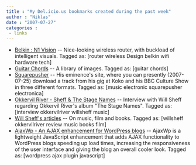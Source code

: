 ```yaml
---
title : "My Del.icio.us bookmarks created during the past week"
author : "Niklas"
date : "2007-07-27"
categories : 
 - links
---
```


- [Belkin : N1 Vision](http://www.belkin.com/n1vision/intro/ "http://www.belkin.com/n1vision/intro/") -- Nice-looking wireless router, with buckload of intelligent visuals. Tagged as: \[router wireless Design belkin wifi hardware tech\]
- [Guitar Chords](http://www.ezfolk.com/guitar/chords/index.html "http://www.ezfolk.com/guitar/chords/index.html") -- A library of images. Tagged as: \[guitar chords\]
- [Squarepusher](http://squarepusher.net/ "http://squarepusher.net/") -- His eminence's site, where you can presently (2007-07-25) download a track from his gig at Koko and his BBC Culture Show in three different formats. Tagged as: \[music electronic squarepusher electronica\]
- [Okkervil River - Sheff & The Stage Names](http://www.wirelessbollinger.com/general/insight/okkervil_river_-_sheff_%26_the_stage_names/ "http://www.wirelessbollinger.com/general/insight/okkervil_river_-_sheff_%26_the_stage_names/") -- Interview with Will Sheff regarding Okkervil River's album "The Stage Names". Tagged as: \[interview okkervilriver willsheff music\]
- [Will Sheff's articles](http://jound.com/will/articles.html "http://jound.com/will/articles.html") -- On music, film and books. Tagged as: \[willsheff okkervilriver review music books film\]
- [AjaxWp - An AJAX enhancement for WordPress blogs](http://www.giannim.com/blog/index.php?page_id=13 "http://www.giannim.com/blog/index.php?page_id=13") -- AjaxWp is a lightweight JavaScript enhancement that adds AJAX functionality to WordPress blogs speeding up load times, increasing the responsiveness of the user interface and giving the blog an overall cooler look. Tagged as: \[wordpress ajax plugin javascript\]
